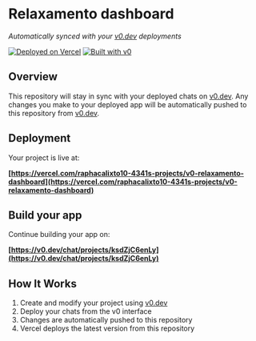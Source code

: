 # Relaxamento dashboard

*Automatically synced with your [v0.dev](https://v0.dev) deployments*

[![Deployed on Vercel](https://img.shields.io/badge/Deployed%20on-Vercel-black?style=for-the-badge&logo=vercel)](https://vercel.com/raphacalixto10-4341s-projects/v0-relaxamento-dashboard)
[![Built with v0](https://img.shields.io/badge/Built%20with-v0.dev-black?style=for-the-badge)](https://v0.dev/chat/projects/ksdZjC6enLy)

## Overview

This repository will stay in sync with your deployed chats on [v0.dev](https://v0.dev).
Any changes you make to your deployed app will be automatically pushed to this repository from [v0.dev](https://v0.dev).

## Deployment

Your project is live at:

**[https://vercel.com/raphacalixto10-4341s-projects/v0-relaxamento-dashboard](https://vercel.com/raphacalixto10-4341s-projects/v0-relaxamento-dashboard)**

## Build your app

Continue building your app on:

**[https://v0.dev/chat/projects/ksdZjC6enLy](https://v0.dev/chat/projects/ksdZjC6enLy)**

## How It Works

1. Create and modify your project using [v0.dev](https://v0.dev)
2. Deploy your chats from the v0 interface
3. Changes are automatically pushed to this repository
4. Vercel deploys the latest version from this repository